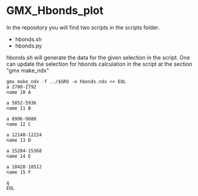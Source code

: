 # GMX_Hbonds_plot

In the repository you will find two scripts in the scripts folder.
- hbonds.sh
- hbonds.py

hbonds.sh will generate the data for the given selection in the script. One can update the selection for hbonds calculation in the script at the section "gmx make_ndx"
```
gmx make_ndx -f ../$GRO -o hbonds.ndx << EOL
a 2708-2792
name 10 A

a 5852-5936
name 11 B

a 8996-9080
name 12 C

a 12140-12224
name 13 D

a 15284-15368
name 14 E

a 18428-18512
name 15 F

q
EOL
```
